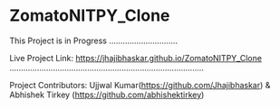 # ZomatoNITPY_Clone
This Project is in Progress ..............................

Live Project Link: https://jhajibhaskar.github.io/ZomatoNITPY_Clone .....................................................................................

Project Contributors: Ujjwal Kumar(https://github.com/Jhajibhaskar) & Abhishek Tirkey (https://github.com/abhishektirkey)
